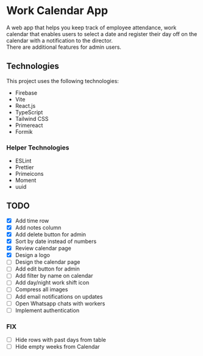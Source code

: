 # Work Calendar App

A web app that helps you keep track of employee attendance, work calendar that enables users to select a date and register their day off on the calendar with a notification to the director. \
There are additional features for admin users.

## Technologies

This project uses the following technologies:

- Firebase
- Vite
- React.js
- TypeScript
- Tailwind CSS
- Primereact
- Formik

### Helper Technologies

- ESLint
- Prettier
- Primeicons
- Moment
- uuid

## TODO

- [x] Add time row
- [x] Add notes column
- [x] Add delete button for admin
- [x] Sort by date instead of numbers
- [x] Review calendar page
- [x] Design a logo
- [ ] Design the calendar page
- [ ] Add edit button for admin
- [ ] Add filter by name on calendar
- [ ] Add day/night work shift icon
- [ ] Compress all images
- [ ] Add email notifications on updates
- [ ] Open Whatsapp chats with workers
- [ ] Implement authentication

### FIX

- [ ] Hide rows with past days from table
- [ ] Hide empty weeks from Calendar

